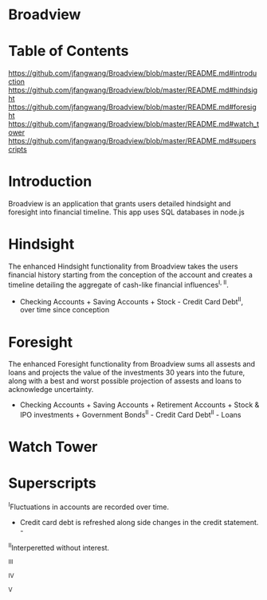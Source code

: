 # Broadview
# Table of Contents
https://github.com/jfangwang/Broadview/blob/master/README.md#introduction
https://github.com/jfangwang/Broadview/blob/master/README.md#hindsight
https://github.com/jfangwang/Broadview/blob/master/README.md#foresight
https://github.com/jfangwang/Broadview/blob/master/README.md#watch_tower
https://github.com/jfangwang/Broadview/blob/master/README.md#superscripts
# Introduction
Broadview is an application that grants users detailed hindsight and foresight into financial timeline.
This app uses SQL databases in node.js

# Hindsight
The enhanced Hindsight functionality from Broadview takes the users financial history starting from the conception of the account and creates a timeline detailing the aggregate of cash-like financial influences<sup>I, II</sup>.

- Checking Accounts + Saving Accounts + Stock - Credit Card Debt<sup>II</sup>, over time since conception

# Foresight
The enhanced Foresight functionality from Broadview sums all assests and loans and projects the value of the investments 30 years into the future, along with a best and worst possible projection of assests and loans to acknowledge uncertainty. 

- Checking Accounts + Saving Accounts + Retirement Accounts + Stock & IPO investments + Government Bonds<sup>II</sup> - Credit Card Debt<sup>II</sup> - Loans

# Watch Tower


# Superscripts
<sup>I</sup>Fluctuations in accounts are recorded over time.
- Credit card debt is refreshed along side changes in the credit statement. -

<sup>II</sup>Interperetted without interest.

<sup>III</sup>

<sup>IV</sup>

<sup>V</sup>
